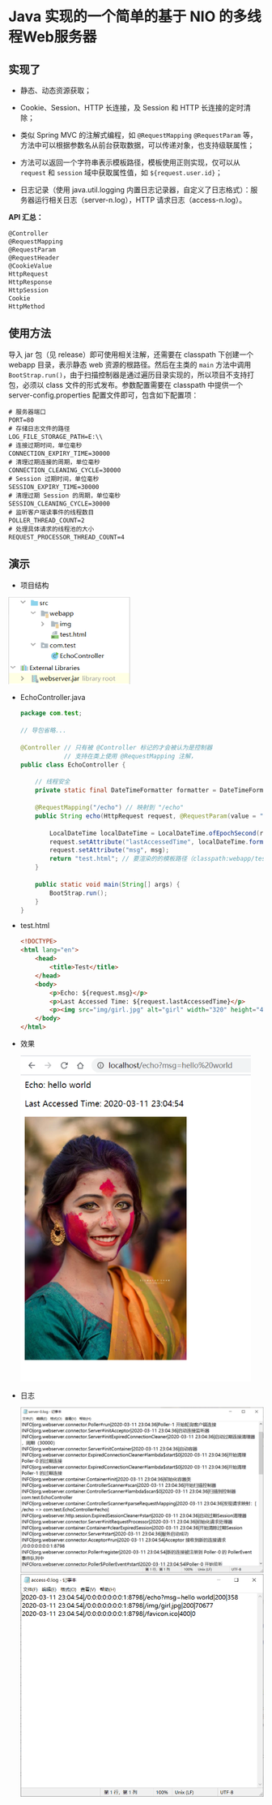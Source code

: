 # Java 实现的一个简单的基于 NIO 的多线程Web服务器
## 实现了

- 静态、动态资源获取；

- Cookie、Session、HTTP 长连接，及 Session 和 HTTP 长连接的定时清除；
- 类似 Spring MVC 的注解式编程，如 `@RequestMapping` `@RequestParam` 等，方法中可以根据参数名从前台获取数据，可以传递对象，也支持级联属性；
- 方法可以返回一个字符串表示模板路径，模板使用正则实现，仅可以从 `request` 和 `session` 域中获取属性值，如 `${request.user.id}`；
- 日志记录（使用 java.util.logging 内置日志记录器，自定义了日志格式）：服务器运行相关日志（server-n.log），HTTP 请求日志（access-n.log）。

**API 汇总：**

```
@Controller
@RequestMapping
@RequestParam
@RequestHeader
@CookieValue
HttpRequest
HttpResponse
HttpSession
Cookie
HttpMethod
```



## 使用方法

导入 jar 包（见 release）即可使用相关注解，还需要在 classpath 下创建一个 webapp 目录，表示静态 web 资源的根路径。然后在主类的 `main` 方法中调用 `BootStrap.run()`，由于扫描控制器是通过遍历目录实现的，所以项目不支持打包，必须以 class 文件的形式发布。参数配置需要在 classpath 中提供一个 server-config.properties 配置文件即可，包含如下配置项：

```properties
# 服务器端口
PORT=80
# 存储日志文件的路径
LOG_FILE_STORAGE_PATH=E:\\
# 连接过期时间，单位毫秒
CONNECTION_EXPIRY_TIME=30000
# 清理过期连接的周期，单位毫秒
CONNECTION_CLEANING_CYCLE=30000
# Session 过期时间，单位毫秒
SESSION_EXPIRY_TIME=30000
# 清理过期 Session 的周期，单位毫秒
SESSION_CLEANING_CYCLE=30000
# 监听客户端读事件的线程数目
POLLER_THREAD_COUNT=2
# 处理具体请求的线程池的大小
REQUEST_PROCESSOR_THREAD_COUNT=4
```



## 演示

- 项目结构

<img src="md_image/image-20200311225337531.png" alt="image-20200311225337531" style="zoom:80%;" />

- EchoController.java

  ```java
  package com.test;
  
  // 导包省略...
  
  @Controller // 只有被 @Controller 标记的才会被认为是控制器
              // 支持在类上使用 @RequestMapping 注解，
  public class EchoController {
  
      // 线程安全
      private static final DateTimeFormatter formatter = DateTimeFormatter.ofPattern("yyyy-MM-dd HH:mm:ss");
  
      @RequestMapping("/echo") // 映射到 "/echo"
      public String echo(HttpRequest request, @RequestParam(value = "msg", defaultValue = "输入为空") String msg) {
  
          LocalDateTime localDateTime = LocalDateTime.ofEpochSecond(request.getSession().getLastAccessedTime() / 1000, 0, ZoneOffset.ofHours(8));
          request.setAttribute("lastAccessedTime", localDateTime.format(formatter));
          request.setAttribute("msg", msg);
          return "test.html"; // 要渲染的的模板路径（classpath:webapp/test.html）
      }
  
      public static void main(String[] args) {
          BootStrap.run();
      }
  }
  ```

- test.html

  ```html
  <!DOCTYPE>
  <html lang="en">
      <head>
          <title>Test</title>
      </head>
      <body>
          <p>Echo: ${request.msg}</p>
          <p>Last Accessed Time: ${request.lastAccessedTime}</p>
          <p><img src="img/girl.jpg" alt="girl" width="320" height="480"/></p>
      </body>
  </html>
  ```

- 效果

  <img src="md_image/image-20200311230536372.png" alt="image-20200311230536372" style="zoom:80%;" />

- 日志

  <img src="md_image/image-20200311230911751.png" alt="image-20200311230911751" style="zoom:80%;" />

  

  <img src="md_image/image-20200311230942940.png" alt="image-20200311230942940" style="zoom:80%;" />

